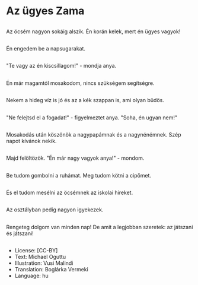 # Az ügyes Zama

##
Az öcsém nagyon sokáig alszik. Én korán kelek, mert én ügyes vagyok!

##
Én engedem be a napsugarakat.

##
"Te vagy az én kiscsillagom!" - mondja anya.

##
Én már magamtól mosakodom, nincs szükségem segítségre.

##
Nekem a hideg víz is jó és az a kék szappan is, ami olyan büdös.

##
"Ne felejtsd el a fogadat!" - figyelmeztet anya. "Soha, én ugyan nem!"

##
Mosakodás után köszönök a nagypapámnak és a nagynénémnek. Szép napot kívánok nekik.

##
Majd felöltözök. "Én már nagy vagyok anya!" - mondom.

##
Be tudom gombolni a ruhámat. Meg tudom kötni a cipőmet.

##
És el tudom mesélni az öcsémnek az iskolai híreket.

##
Az osztályban pedig nagyon igyekezek.

##
Rengeteg dolgom van minden nap! De amit a legjobban szeretek: az játszani és játszani!

##
* License: [CC-BY]
* Text: Michael Oguttu
* Illustration: Vusi Malindi
* Translation: Boglárka Vermeki
* Language: hu
